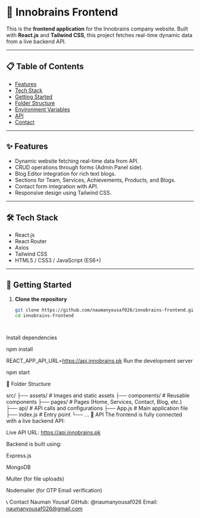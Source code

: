 # 🚀 Innobrains Frontend

This is the **frontend application** for the Innobrains company website. Built with **React.js** and **Tailwind CSS**, this project fetches real-time dynamic data from a live backend API.

---

## 📋 Table of Contents
- [Features](#features)
- [Tech Stack](#tech-stack)
- [Getting Started](#getting-started)
- [Folder Structure](#folder-structure)
- [Environment Variables](#environment-variables)
- [API](#api)
- [Contact](#contact)

---

## ✨ Features
- Dynamic website fetching real-time data from API.
- CRUD operations through forms (Admin Panel side).
- Blog Editor integration for rich text blogs.
- Sections for Team, Services, Achievements, Products, and Blogs.
- Contact form integration with API.
- Responsive design using Tailwind CSS.

---

## 🛠 Tech Stack
- React.js
- React Router
- Axios
- Tailwind CSS
- HTML5 / CSS3 / JavaScript (ES6+)

---

## 🚀 Getting Started

1. **Clone the repository**
   ```bash
   git clone https://github.com/naumanyousaf026/innobrains-frontend.git
   cd innobrains-frontend




Install dependencies

npm install

REACT_APP_API_URL=https://api.innobrains.pk
Run the development server


npm start

📂 Folder Structure

src/
├── assets/            # Images and static assets
├── components/        # Reusable components
├── pages/             # Pages (Home, Services, Contact, Blog, etc.)
├── api/               # API calls and configurations
├── App.js             # Main application file
├── index.js           # Entry point
└── ...
🔗 API
The frontend is fully connected with a live backend API:

Live API URL:
https://api.innobrains.pk

Backend is built using:

Express.js

MongoDB

Multer (for file uploads)

Nodemailer (for OTP Email verification)

📞 Contact
Nauman Yousaf
GitHub: @naumanyousaf026
Email: naumanyousaf026@gmail.com


